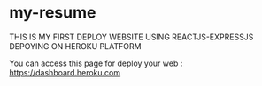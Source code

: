 # my-resume
THIS IS MY FIRST DEPLOY WEBSITE USING REACTJS-EXPRESSJS DEPOYING ON HEROKU PLATFORM

You can access this page for deploy your web : https://dashboard.heroku.com
